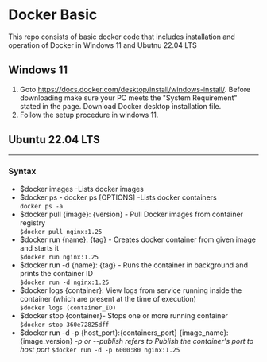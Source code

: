 # Docker Basic
This repo consists of basic docker code that includes installation and operation of Docker in  Windows 11 and Ubutnu 22.04 LTS
## Windows 11
1. Goto https://docs.docker.com/desktop/install/windows-install/. Before downloading make sure your PC meets the "System Requirement" stated in the page. Download Docker desktop installation file.
2. Follow the setup procedure in windows 11.
## Ubuntu 22.04 LTS

----------------------------------------------
### Syntax
- $docker images -Lists docker images </br>
- $docker ps - docker ps [OPTIONS] -Lists docker containers </br>
``` docker ps -a ``` </br>
- $docker pull {image}: {version} - Pull Docker images from container registry </br>
``` $docker pull nginx:1.25 ```
- $docker run {name}: {tag} - Creates docker container from given image and starts it </br>
``` $docker run nginx:1.25 ```
- $docker run -d {name}: {tag} - Runs the container in background and prints the container ID </br>
``` $docker run -d nginx:1.25 ```
- $docker logs {container}: View logs from service running inside the container (which are present at the time of execution) </br>
``` $docker logs (container_ID) ```
- $docker stop {container}- Stops one or more running container  </br>
``` $docker stop 360e72825dff ```
- $docker run -d -p {host_port}:{containers_port} {image_name}:{image_version} *-p or --publish refers to Publish the container's port to host port*
 ``` $docker run -d -p 6000:80 nginx:1.25 ```
